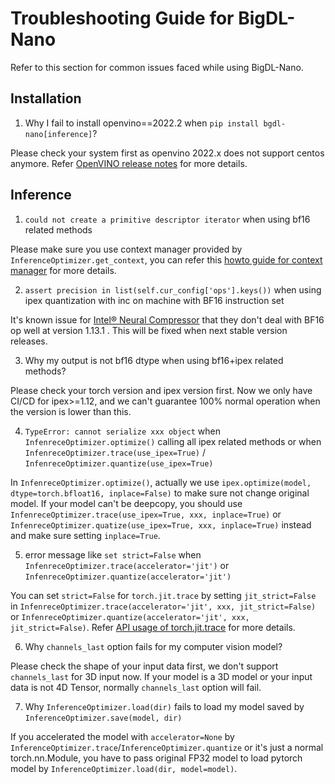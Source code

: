 # Troubleshooting Guide for BigDL-Nano

Refer to this section for common issues faced while using BigDL-Nano.

## Installation
1. Why I fail to install openvino==2022.2 when ``pip install bgdl-nano[inference]``?

Please check your system first as openvino 2022.x does not support centos anymore. Refer [OpenVINO release notes](https://www.intel.com/content/www/us/en/developer/articles/release-notes/openvino-relnotes-2021.html) for more details.

## Inference

1. ``could not create a primitive descriptor iterator`` when using bf16 related methods

Please make sure you use context manager provided by ``InferenceOptimizer.get_context``, you can refer this [howto guide for context manager]() for more details.

2. ``assert precision in list(self.cur_config['ops'].keys())`` when using ipex quantization with inc on machine with BF16 instruction set

It's known issue for [Intel® Neural Compressor](https://github.com/intel/neural-compressor) that they don't deal with BF16 op well at version 1.13.1 . This will be fixed when next stable version releases.


3. Why my output is not bf16 dtype when using bf16+ipex related methods?

Please check your torch version and ipex version first. Now we only have CI/CD for ipex>=1.12, and we can't guarantee 100% normal operation when the version is lower than this.


4. ``TypeError: cannot serialize xxx object`` when ``InfenreceOptimizer.optimize()`` calling all ipex related methods or when ``InfenreceOptimizer.trace(use_ipex=True)`` / ``InfenreceOptimizer.quantize(use_ipex=True)``

In ``InfenreceOptimizer.optimize()``, actually we use ``ipex.optimize(model, dtype=torch.bfloat16, inplace=False)`` to make sure not change original model. If your model can't be deepcopy, you should use ``InfenreceOptimizer.trace(use_ipex=True, xxx, inplace=True)`` or ``InfenreceOptimizer.quatize(use_ipex=True, xxx, inplace=True)`` instead and make sure setting ``inplace=True``.


5. error message like ``set strict=False`` when ``InfenreceOptimizer.trace(accelerator='jit')`` or ``InfenreceOptimizer.quantize(accelerator='jit')``

You can set ``strict=False`` for ``torch.jit.trace`` by setting ``jit_strict=False`` in ``InfenreceOptimizer.trace(accelerator='jit', xxx, jit_strict=False)`` or ``InfenreceOptimizer.quantize(accelerator='jit', xxx, jit_strict=False)``. 
Refer [API usage of torch.jit.trace](https://pytorch.org/docs/stable/generated/torch.jit.trace.html#torch.jit.trace) for more details.


6. Why ``channels_last`` option fails for my computer vision model?

Please check the shape of your input data first, we don't support ``channels_last`` for 3D input now. If your model is a 3D model or your input data is not 4D Tensor, normally ``channels_last`` option will fail.


7. Why ``InferenceOptimizer.load(dir)`` fails to load my model saved by ``InferenceOptimizer.save(model, dir)``

If you accelerated the model with ``accelerator=None`` by ``InferenceOptimizer.trace``/``InferenceOptimizer.quantize`` or it's just a normal torch.nn.Module, you have to pass original FP32 model to load pytorch model by ``InferenceOptimizer.load(dir, model=model)``.
